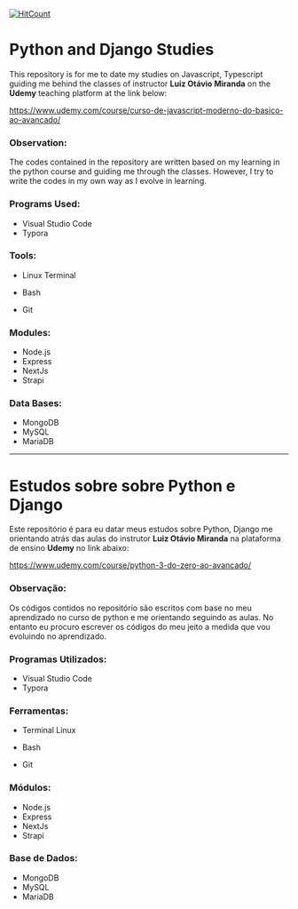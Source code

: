 [![HitCount](http://hits.dwyl.com/lipegomes/https://githubcom/lipegomes/javascript-typescript-udemy-studies.svg)](http://hits.dwyl.com/lipegomes/https://githubcom/lipegomes/javascript-typescript-udemy-studies)

# Python and Django Studies

This repository is for me to date my studies on Javascript, Typescript guiding me behind the classes of instructor **Luiz Otávio Miranda** on the **Udemy** teaching platform at the link below:

https://www.udemy.com/course/curso-de-javascript-moderno-do-basico-ao-avancado/

### Observation:

The codes contained in the repository are written based on my learning in the python course and guiding me through the classes. However, I try to write the codes in my own way as I evolve in learning.

###  Programs Used:

- Visual Studio Code
- Typora

### Tools:

- Linux Terminal

- Bash

- Git


### Modules:

- Node.js
- Express
- NextJs
- Strapi

### Data Bases:

- MongoDB
- MySQL
- MariaDB

------

# Estudos sobre sobre Python e Django

Este repositório é para eu datar meus estudos sobre Python, Django me orientando atrás das aulas do instrutor **Luiz Otávio Miranda** na plataforma de ensino **Udemy** no link abaixo:

https://www.udemy.com/course/python-3-do-zero-ao-avancado/

### Observação:

Os códigos contidos no repositório são escritos com base no meu aprendizado no curso de python e me orientando seguindo as aulas. No entanto eu procuro escrever os códigos do meu jeito a medida que vou evoluindo no aprendizado.

### Programas Utilizados:

- Visual Studio Code
- Typora

### Ferramentas:

- Terminal Linux

- Bash

- Git

### Módulos:

- Node.js
- Express
- NextJs
- Strapi

### Base de Dados:

- MongoDB
- MySQL
- MariaDB
